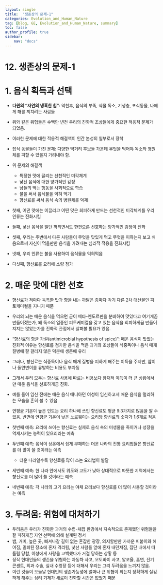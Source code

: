 ```yaml
---
layout: single
title:  "생존상의 문제-1"
categories: Evolution_and_Human_Nature
tag: [blog, GE, Evolution_and_Human_Nature, summary]
toc: false
author_profile: true
sidebar:
    nav: "docs"
---
```


# 12. 생존상의 문제-1

# 1. 음식 획득과 선택

- **다윈의 “자연의 냉혹한 힘”**: 악천후, 음식의 부족, 식물 독소, 기생충, 포식동물, 나에게 해를 끼치려는 사람들
- 위와 같은 위협들은 수백만 년전 우리의 진화적 조상들에게 중요한 적응적 문제가 되었음.
- 이러한 문제에 대한 적응적 해결책이 인간 본성의 일부로서 장착

- 잡식 동물들이 가진 문제: 다양한 먹거리 후보들 가운데 무엇을 먹어야 독소와 병원체를 피할 수 있을지 가려내야 함.
- 위 문제의 해결책
    - 특정한 맛에 끌리는 선천적인 미각체계
    - 낯선 음식에 대한 양가적인 감정
    - 남들의 먹는 행동을  사회적으로 학습
    - 불을 써서 음식물을 익혀 먹기
    - 향신료를 써서 음식 속의 병원체를 억제

- 첫째, 어떤 맛에는 이끌리고 어떤 맛은 회피하게 만드는 선천적인 미각체계를 우리 인류는 진화시킴
- 둘째, 낯선 음식을 일단 꺼리면서도 한편으론 선호하는 양가적인 감정이 진화
- 셋째, 우리는 주변에서 다른 사람들이 무엇을 맛있게 먹고 무엇을 피하는지 보고 배움으로써 자신이 먹을만한 음식을 가려내는 심리적 적응을 진화시킴
- 넷째, 우리 인류는 불을 사용하여 음식물을 익혀먹음
- 다섯째, 향신료를 요리에 소량 첨가

# 2. 매운 맛에 대한 선호

- 향신료가 저마다 독특한 맛과 향을 내는 까닭은 종마다 각기 다른 2차 대산물인 피토케미컬을 지니기 때문
- 우리의 뇌는 매운 음식을 먹으면 굳이 베타-엔도르핀을 분비하여 맛있다고 여기게끔 만들어졌는가, 왜 독소의 일종인 피토케미컬을 갖고 있는 음식을 회피하게끔 만들어지지는 않았는가를 진화적 관점에서 살펴볼 필요가 있음.

- “향신료의 항균 가설(antimicrobial hypothesis of spice)”: 매운 음식이 맛있는 진화적 이유는 향신료를 첨가한 음식을 먹은 과거의 조상들이 식중독이나 음식 매개 질병에 잘 걸리지 않은 덕분에 생존에 유리
- 그러나, 향신료는 식중독이나 음식 매개 질병을 피하게 해주는 이득을 주지만, 암이나 돌연변이를 유발하는 비용도 부과됨
- 그래서 우리 모두는 향신료 사용에 따르는 비용보다 잠재적 이득이 더 큰 상황에서만 매운 음식을 선호하게금 진화.
- 예를 들어 임신 전에는 매운 음식 매니아던 여성이 임신하고서 매운 음식을 멀리하는 모습을 흔히 볼 수 있음

- 연평균 기온이 높은 인도는 요리 하나에 쓰인 향신료도 평균 9.3가지로 많음을 알 수 있음. 반면에 연평균 기온이 낮은 노르웨이는 요리당 향신료의 숫자가 1.6개로 적음

- 첫번째 예측: 요리에 쓰이는 향신료는 실제로 음식 속의 미생물을 죽이거나 성장을 억제시키는 능력이 있으리라는 예측
- 두번째 예측: 음식이 상온에서 쉽게 부패하는 더운 나라의 전통 요리법들은 향신료를 더 많이 쓸 것이라는 예측
    - 더운 나라일수록 향신료를 많이 스는 요리법이 발달
- 세번째 예측: 한 나라 안에서도 위도와 고도가 낮아 상대적으로 따뜻한 지역에서는 향신료를 더 많이 쓸 것이라는 예측
- 네번째 예측: 각 나라의 고기 요리는 야채 요리보다 향신료를 더 많이 사용할 것이라는 예측

# 3. 두려움: 위험에 대처하기

- 두려움은 우리가 진화한 과거의 수렵-채집 환경에서 지속적으로 존재했던 위험들을 잘 피하게끔 자연 선택에 의해 설계된 정서
- 뱀, 거미, 높은 곳, 빠져나갈 길이 없는 혼잡한 광장, 의지할만한 가까운 피붙이와 헤어짐, 밀폐된 장소에 혼자 격리됨, 낯선 사람들 앞에 혼자 내던져짐, 집단 내에서 따돌림 당함, 이성에게 사랑을 고백했다가 거절 당하는 상황 등
- 정작 현대인들의 생존을 위협하는 자동차 사고, 오토바이 사고, 알코올, 흡연, 전기 콘센트, 외과 수술, 실내 수영장 등에 대해서 우리는 그리 두려움을 느끼지 않음.
- 이런 것들이 오늘날 현대인의 생존가능성에 얼마나 큰 위협이 되는지 정확하게 실감하게 해주는 심리 기제가 새로이 진화할 시간은 없었기 때문